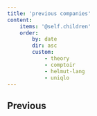 ```yaml
---
title: 'previous companies'
content:
    items: '@self.children'
    order:
        by: date
        dir: asc
        custom:
            - theory
            - comptoir
            - helmut-lang
            - uniqlo
---
```


## Previous